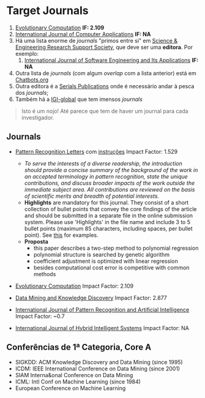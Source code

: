# Target Journals

1. [Evolutionary Computation](http://www.mitpressjournals.org/loi/evco) **IF: 2.109**
2. [International Journal of Computer Applications](http://www.ijcaonline.org/) **IF: NA**
3. Há uma lista enorme de _journals_ "primos entre si" em [Science & Engineering Research Support Society](http://www.sersc.org/journals/), que deve ser uma **editora**. Por exemplo:
    1. [International Journal of  Software Engineering and Its Applications](http://www.sersc.org/journals/IJSEIA/) **IF: NA**
4. Outra lista de _journals_ (com algum _overlap_ com a lista anterior) está em [Chatbots.org](http://www.chatbots.org/journals/tag/genetic_algorithms/)
5. Outra editora é a [Serials Publications](http://www.serialspublications.com/journals.asp) onde é necessário andar à pesca dos _journals_;
6. Também há a [IGI-global](http://www.igi-global.com/search/?dt=complete-listing&ctid=2) que tem imensos _journals_

> Isto é um nojo! Até parece que tem de haver um journal para cada investigador.


## Journals

* [Pattern Recognition Letters](http://www.journals.elsevier.com/pattern-recognition-letters/) com [instruções](http://www.elsevier.com/journals/pattern-recognition-letters/0167-8655/guide-for-authors)
Impact Factor: 1.529
    * _To serve the interests of a diverse readership, the introduction should provide a concise summary of the background of the work in an accepted terminology in pattern recognition, state the unique contributions, and discuss broader impacts of the work outside the immediate subject area. All contributions are reviewed on the basis of scientific merits and breadth of potential interests._
    * **Highlights** are mandatory for this journal. They consist of a short collection of bullet points that convey the core findings of the article and should be submitted in a separate file in the online submission system. Please use 'Highlights' in the file name and include 3 to 5 bullet points (maximum 85 characters, including spaces, per bullet point). See [this](http://www.elsevier.com/highlights) for examples.
    * **Proposta**
        * this paper describes a two-step method to polynomial regression
        * polynomial structure is searched by genetic algorithm
        * coefficient adjustment is optimized with linear regression
        * besides computational cost error is competitive with common methods

* [Evolutionary Computation](http://www.mitpressjournals.org/loi/evco) Impact Factor: 2.109

* [Data Mining and Knowledge Discovery](http://link.springer.com/journal/10618)
Impact Factor: 2.877

* [International Journal of Pattern Recognition and Artificial Intelligence](http://www.worldscientific.com/worldscinet/ijprai) Impact Factor: ~0.7

* [International Journal of Hybrid Intelligent Systems](http://www.iospress.nl/journal/international-journal-of-hybrid-intelligent-systems/) Impact Factor: NA

## Conferências de 1ª Categoria, Core A

* SIGKDD: ACM Knowledge Discovery and Data Mining (since 1995)
* ICDM: IEEE International Conference on Data Mining (since 2001)
* SIAM Interna&onal Conference on Data Mining
* ICML: Intl Conf on Machine Learning (since 1984)
* European Conference on Machine Learning
